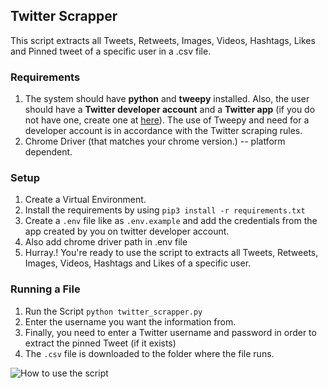 ## Twitter Scrapper

This script extracts all Tweets, Retweets, Images, Videos, Hashtags, Likes and Pinned tweet of a specific user in a .csv file.

### Requirements

1. The system should have  **python**  and  **tweepy**  installed. Also, the user should have a  **Twitter developer account**  and a  **Twitter app**  (if you do not have one, create one at  [here](https://developer.twitter.com/)). The use of Tweepy and need for a developer account is in accordance with the Twitter scraping rules.
2.  Chrome Driver (that matches your chrome version.) -- platform dependent.

### Setup

1.  Create a Virtual Environment.
2.  Install the requirements by using  `pip3 install -r requirements.txt`
3. Create a `.env` file like as `.env.example` and add the credentials from the app created by you on twitter developer account.
4. Also add chrome driver path in .env file
5.  Hurray.! You're ready to use the script to extracts all Tweets, Retweets, Images, Videos, Hashtags and Likes of a specific user.

### Running a File

1.  Run the Script  `python twitter_scrapper.py`
2.  Enter the username you want the information from.
3. Finally, you need to enter a Twitter username and password in order to extract the pinned Tweet (if it exists)
4. The `.csv` file is downloaded to the folder where the file runs.

![How to use the script](https://i.ibb.co/mcjK65f/Tweeter-Scrapper.png)
